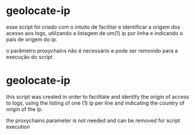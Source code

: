 # geolocate-ip

esse script foi criado com o intuito de facilitar e identificar a origem dos acesso aos logs, utilizando a listagem de um(1) ip por linha e indicando o país de origem do ip.

o parâmetro proxychains não é necessário e pode ser removido para a execução do script





# geolocate-ip

this script was created in order to facilitate and identify the origin of access to logs, using the listing of one (1) ip per line and indicating the country of origin of the ip.

the proxychains parameter is not needed and can be removed for script execution
